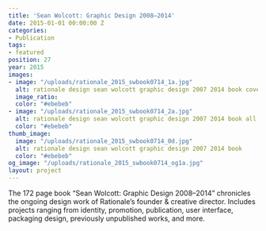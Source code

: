 ```yaml
---
title: 'Sean Wolcott: Graphic Design 2008–2014'
date: 2015-01-01 00:00:00 Z
categories:
- Publication
tags:
- featured
position: 27
year: 2015
images:
- image: "/uploads/rationale_2015_swbook0714_1a.jpg"
  alt: rationale design sean wolcott graphic design 2007 2014 book cover
  image_ratio: 
  color: "#ebebeb"
- image: "/uploads/rationale_2015_swbook0714_2a.jpg"
  alt: rationale design sean wolcott graphic design 2007 2014 book all pages
  color: "#ebebeb"
thumb_image:
  image: "/uploads/rationale_2015_swbook0714_0d.jpg"
  alt: rationale design sean wolcott graphic design 2007 2014 book
  color: "#ebebeb"
og_image: "/uploads/rationale_2015_swbook0714_og1a.jpg"
layout: project
---
```


The 172 page book “Sean Wolcott: Graphic Design 2008–2014” chronicles the ongoing design work of Rationale’s founder & creative director. Includes projects ranging from identity, promotion, publication, user interface, packaging design, previously unpublished works, and more.
